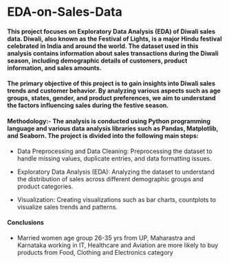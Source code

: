 # EDA-on-Sales-Data
#### This project focuses on Exploratory Data Analysis (EDA) of Diwali sales data. Diwali, also known as the Festival of Lights, is a major Hindu festival celebrated in India and around the world. The dataset used in this analysis contains information about sales transactions during the Diwali season, including demographic details of customers, product information, and sales amounts.

#### The primary objective of this project is to gain insights into Diwali sales trends and customer behavior. By analyzing various aspects such as age groups, states, gender, and product preferences, we aim to understand the factors influencing sales during the festive season.

#### Methodology:- The analysis is conducted using Python programming language and various data analysis libraries such as Pandas, Matplotlib, and Seaborn. The project is divided into the following main steps:
- Data Preprocessing and Data Cleaning: Preprocessing the dataset to handle missing values, duplicate entries, and data formatting issues.

- Exploratory Data Analysis (EDA): Analyzing the dataset to understand the distribution of sales across different demographic groups and product categories.

- Visualization: Creating visualizations such as bar charts, countplots to visualize sales trends and patterns.

#### Conclusions
- Married women age group 26-35 yrs from UP, Maharastra and Karnataka working in IT, Healthcare and Aviation are more likely to buy products from Food, Clothing and Electronics category
